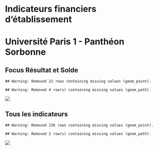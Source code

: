 Indicateurs financiers d’établissement
================

# Université Paris 1 - Panthéon Sorbonne

## Focus Résultat et Solde

    ## Warning: Removed 22 rows containing missing values (geom_point).

    ## Warning: Removed 4 row(s) containing missing values (geom_path).

![](/home/julien/repo/cpesr/RFC/Finances/Etablissements/université_paris_1___panthéon_sorbonne_files/figure-gfm/etab.focus-1.png)<!-- -->

## Tous les indicateurs

    ## Warning: Removed 236 rows containing missing values (geom_point).

    ## Warning: Removed 2 row(s) containing missing values (geom_path).

![](/home/julien/repo/cpesr/RFC/Finances/Etablissements/université_paris_1___panthéon_sorbonne_files/figure-gfm/etab-1.png)<!-- -->

